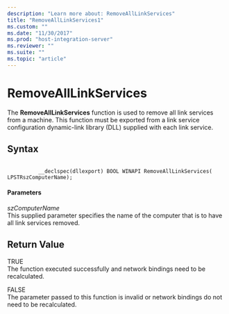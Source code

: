 ```yaml
---
description: "Learn more about: RemoveAllLinkServices"
title: "RemoveAllLinkServices1"
ms.custom: ""
ms.date: "11/30/2017"
ms.prod: "host-integration-server"
ms.reviewer: ""
ms.suite: ""
ms.topic: "article"
---
```

# RemoveAllLinkServices
The **RemoveAllLinkServices** function is used to remove all link services from a machine. This function must be exported from a link service configuration dynamic-link library (DLL)  supplied with each link service.  
  
## Syntax  
  
```  
  
          __declspec(dllexport) BOOL WINAPI RemoveAllLinkServices(   
LPSTRszComputerName);  
```  
  
#### Parameters  
 *szComputerName*  
 This supplied parameter specifies the name of the computer that is to have all link services removed.  
  
## Return Value  
 TRUE  
 The function executed successfully and network bindings need to be recalculated.  
  
 FALSE  
 The parameter passed to this function is invalid or network bindings do not need to be recalculated.

